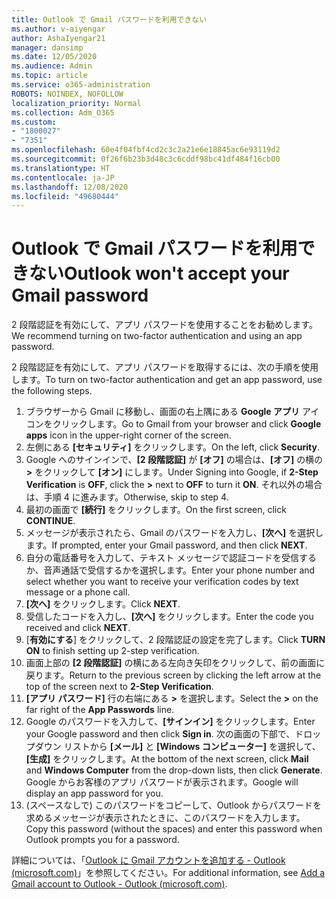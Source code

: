 ```yaml
---
title: Outlook で Gmail パスワードを利用できない
ms.author: v-aiyengar
author: AshaIyengar21
manager: dansimp
ms.date: 12/05/2020
ms.audience: Admin
ms.topic: article
ms.service: o365-administration
ROBOTS: NOINDEX, NOFOLLOW
localization_priority: Normal
ms.collection: Adm_O365
ms.custom:
- "1800027"
- "7351"
ms.openlocfilehash: 60e4f04fbf4cd2c3c2a21e6e18845ac6e93119d2
ms.sourcegitcommit: 0f26f6b23b3d48c3c6cddf98bc41df484f16cb00
ms.translationtype: HT
ms.contentlocale: ja-JP
ms.lasthandoff: 12/08/2020
ms.locfileid: "49680444"
---
```

# <a name="outlook-wont-accept-your-gmail-password"></a><span data-ttu-id="d59b3-102">Outlook で Gmail パスワードを利用できない</span><span class="sxs-lookup"><span data-stu-id="d59b3-102">Outlook won't accept your Gmail password</span></span>

<span data-ttu-id="d59b3-103">2 段階認証を有効にして、アプリ パスワードを使用することをお勧めします。</span><span class="sxs-lookup"><span data-stu-id="d59b3-103">We recommend turning on two-factor authentication and using an app password.</span></span>

<span data-ttu-id="d59b3-104">2 段階認証を有効にして、アプリ パスワードを取得するには、次の手順を使用します。</span><span class="sxs-lookup"><span data-stu-id="d59b3-104">To turn on two-factor authentication and get an app password, use the following steps.</span></span>

1. <span data-ttu-id="d59b3-105">ブラウザーから Gmail に移動し、画面の右上隅にある **Google アプリ** アイコンをクリックします。</span><span class="sxs-lookup"><span data-stu-id="d59b3-105">Go to Gmail from your browser and click **Google apps** icon in the upper-right corner of the screen.</span></span>
1. <span data-ttu-id="d59b3-106">左側にある **[セキュリティ]** をクリックします。</span><span class="sxs-lookup"><span data-stu-id="d59b3-106">On the left, click **Security**.</span></span>
1. <span data-ttu-id="d59b3-107">Google へのサインインで、**[2 段階認証]** が **[オフ]** の場合は、**[オフ]** の横の **>** をクリックして **[オン]** にします。</span><span class="sxs-lookup"><span data-stu-id="d59b3-107">Under Signing into Google, if **2-Step Verification** is **OFF**, click the **>** next to **OFF** to turn it **ON**.</span></span> <span data-ttu-id="d59b3-108">それ以外の場合は、手順 4 に進みます。</span><span class="sxs-lookup"><span data-stu-id="d59b3-108">Otherwise, skip to step 4.</span></span>
1. <span data-ttu-id="d59b3-109">最初の画面で **[続行]** をクリックします。</span><span class="sxs-lookup"><span data-stu-id="d59b3-109">On the first screen, click **CONTINUE**.</span></span>
1. <span data-ttu-id="d59b3-110">メッセージが表示されたら、Gmail のパスワードを入力し、**[次へ]** を選択します。</span><span class="sxs-lookup"><span data-stu-id="d59b3-110">If prompted, enter your Gmail password, and then click **NEXT**.</span></span>
1. <span data-ttu-id="d59b3-111">自分の電話番号を入力して、テキスト メッセージで認証コードを受信するか、音声通話で受信するかを選択します。</span><span class="sxs-lookup"><span data-stu-id="d59b3-111">Enter your phone number and select whether you want to receive your verification codes by text message or a phone call.</span></span>
1. <span data-ttu-id="d59b3-112">**[次へ]** をクリックします。</span><span class="sxs-lookup"><span data-stu-id="d59b3-112">Click **NEXT**.</span></span>
1. <span data-ttu-id="d59b3-113">受信したコードを入力し、**[次へ]** をクリックします。</span><span class="sxs-lookup"><span data-stu-id="d59b3-113">Enter the code you received and click **NEXT**.</span></span>
1. <span data-ttu-id="d59b3-114">[**有効にする**] をクリックして、2 段階認証の設定を完了します。</span><span class="sxs-lookup"><span data-stu-id="d59b3-114">Click **TURN ON** to finish setting up 2-step verification.</span></span>
1. <span data-ttu-id="d59b3-115">画面上部の **[2 段階認証]** の横にある左向き矢印をクリックして、前の画面に戻ります。</span><span class="sxs-lookup"><span data-stu-id="d59b3-115">Return to the previous screen by clicking the left arrow at the top of the screen next to **2-Step Verification**.</span></span>
1. <span data-ttu-id="d59b3-116">**[アプリ パスワード]** 行の右端にある **>** を選択します。</span><span class="sxs-lookup"><span data-stu-id="d59b3-116">Select the **>** on the far right of the **App Passwords** line.</span></span>
1. <span data-ttu-id="d59b3-117">Google のパスワードを入力して、**[サインイン]** をクリックします。</span><span class="sxs-lookup"><span data-stu-id="d59b3-117">Enter your Google password and then click **Sign in**.</span></span> <span data-ttu-id="d59b3-118">次の画面の下部で、ドロップダウン リストから **[メール]** と **[Windows コンピューター]** を選択して、**[生成]** をクリックします。</span><span class="sxs-lookup"><span data-stu-id="d59b3-118">At the bottom of the next screen, click **Mail** and **Windows Computer** from the drop-down lists, then click **Generate**.</span></span>
<span data-ttu-id="d59b3-119">Google からお客様のアプリ パスワードが表示されます。</span><span class="sxs-lookup"><span data-stu-id="d59b3-119">Google will display an app password for you.</span></span> 
13. <span data-ttu-id="d59b3-120">(スペースなしで) このパスワードをコピーして、Outlook からパスワードを求めるメッセージが表示されたときに、このパスワードを入力します。</span><span class="sxs-lookup"><span data-stu-id="d59b3-120">Copy this password (without the spaces) and enter this password when Outlook prompts you for a password.</span></span>

<span data-ttu-id="d59b3-121">詳細については、「[Outlook に Gmail アカウントを追加する - Outlook (microsoft.com)](https://support.microsoft.com/office/add-a-gmail-account-to-outlook-70191667-9c52-4581-990e-e30318c2c081)」を参照してください。</span><span class="sxs-lookup"><span data-stu-id="d59b3-121">For additional information, see [Add a Gmail account to Outlook - Outlook (microsoft.com)](https://support.microsoft.com/office/add-a-gmail-account-to-outlook-70191667-9c52-4581-990e-e30318c2c081).</span></span>
